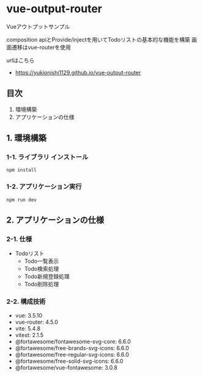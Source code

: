 # vue-output-router

Vueアウトプットサンプル

composition apiとProvide/injectを用いてTodoリストの基本的な機能を構築
画面遷移はvue-routerを使用

urlはこちら

- https://yukionishi1129.github.io/vue-output-router

## 目次

1. 環境構築
2. アプリケーションの仕様

## 1. 環境構築

### 1-1. ライブラリ インストール

```
npm install
```

### 1-2. アプリケーション実行

```
npm run dev
```

## 2. アプリケーションの仕様

### 2-1. 仕様

- Todoリスト
  - Todo一覧表示
  - Todo検索処理
  - Todo新規登録処理
  - Todo削除処理

### 2-2. 構成技術

- vue: 3.5.10
- vue-router: 4.5.0
- vite: 5.4.8
- vitest: 2.1.5
- @fortawesome/fontawesome-svg-core: 6.6.0
- @fortawesome/free-brands-svg-icons: 6.6.0
- @fortawesome/free-regular-svg-icons: 6.6.0
- @fortawesome/free-solid-svg-icons: 6.6.0
- @fortawesome/vue-fontawesome: 3.0.8
